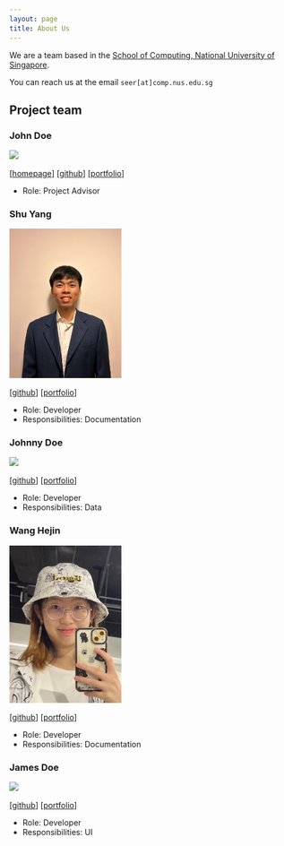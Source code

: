 ```yaml
---
layout: page
title: About Us
---
```


We are a team based in the [School of Computing, National University of Singapore](http://www.comp.nus.edu.sg).

You can reach us at the email `seer[at]comp.nus.edu.sg`

## Project team

### John Doe

<img src="images/johndoe.png" width="200px">

[[homepage](http://www.comp.nus.edu.sg/~damithch)]
[[github](https://github.com/johndoe)]
[[portfolio](team/johndoe.md)]

* Role: Project Advisor

### Shu Yang

<img src="images/shuyang.png" width="200px">

[[github](http://github.com/shuyangk)]
[[portfolio](team/shuyangk.md)]

* Role: Developer
* Responsibilities: Documentation

### Johnny Doe

<img src="images/johndoe.png" width="200px">

[[github](http://github.com/johndoe)] [[portfolio](team/johndoe.md)]

* Role: Developer
* Responsibilities: Data

### Wang Hejin

<img src="images/wanghejin.png" width="200px">

[[github](http://github.com/wanghejin)]
[[portfolio](team/wanghejin.md)]

* Role: Developer
* Responsibilities: Documentation

### James Doe

<img src="images/johndoe.png" width="200px">

[[github](http://github.com/johndoe)]
[[portfolio](team/johndoe.md)]

* Role: Developer
* Responsibilities: UI
